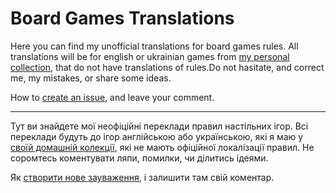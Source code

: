 # Board Games Translations

Here you can find my unofficial translations for board games rules. All translations will be for english or ukrainian games from [my personal collection](https://www.boardgamegeek.com/collection/user/guitarheroua?columns=title%7Cthumbnail%7Crating%7Cbggrating&own=1&ff=1), that do not have translations of rules.Do not hasitate, and correct me, my mistakes, or share some ideas. 

How to [create an issue](https://help.github.com/articles/creating-an-issue/), and leave your comment.

***

Тут ви знайдете мої неофіційні переклади правил настільних ігор. Всі переклади будуть до ігор англійською або українською, які я маю у [своїй домашній колекції](https://www.boardgamegeek.com/collection/user/guitarheroua?columns=title%7Cthumbnail%7Crating%7Cbggrating&own=1&ff=1), які не мають офіційної локалізації правил. Не соромтесь коментувати ляпи, помилки, чи ділитись ідеями. 

Як [створити нове зауваження](https://help.github.com/articles/creating-an-issue/), і залишити там свій коментар.
